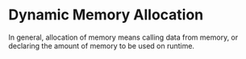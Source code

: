 # Dynamic Memory Allocation
In general, allocation of memory means calling data from memory, or declaring the amount of memory to be used on runtime.